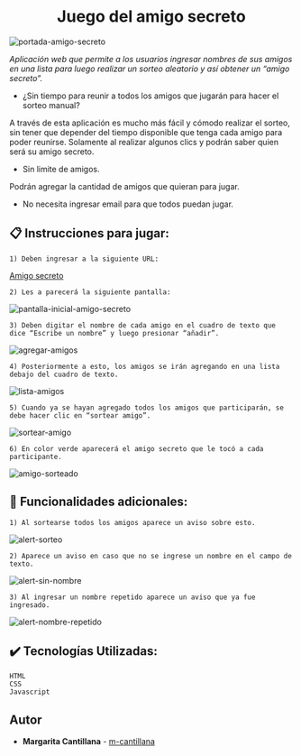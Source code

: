 <h1 align="center"> Juego del amigo secreto </h1>

![portada-amigo-secreto](https://github.com/user-attachments/assets/062e1b02-4f78-49f0-b554-f83621a820c0)

<em>Aplicación web que permite a los usuarios ingresar nombres de sus amigos en una lista para luego realizar un sorteo aleatorio y así obtener un “amigo secreto”.</em>

+ ¿Sin tiempo para reunir a todos los amigos que jugarán para hacer el sorteo manual?

A través de esta aplicación es mucho más fácil y cómodo realizar el sorteo, sin tener que depender del tiempo disponible que tenga cada amigo para poder reunirse. Solamente al realizar algunos clics y podrán saber quien será su amigo secreto.

+ Sin limite de amigos.

Podrán agregar la cantidad de amigos que quieran para jugar.

+ No necesita ingresar email para que todos puedan jugar.

## :clipboard: Instrucciones para jugar:

    1) Deben ingresar a la siguiente URL: 
[Amigo secreto](https://challenge-amigo-secreto-ocz3.vercel.app/)

    2) Les a parecerá la siguiente pantalla: 
 ![pantalla-inicial-amigo-secreto](https://github.com/user-attachments/assets/27538a43-d56f-4b4c-b74e-d61f2df9ee2f)

    3) Deben digitar el nombre de cada amigo en el cuadro de texto que dice “Escribe un nombre” y luego presionar “añadir”.

  ![agregar-amigos](https://github.com/user-attachments/assets/760a113a-ea14-4019-9048-5d02be4712f7)

    4) Posteriormente a esto, los amigos se irán agregando en una lista debajo del cuadro de texto.

  ![lista-amigos](https://github.com/user-attachments/assets/96c41f3b-2710-4f75-b34d-9cf383225122)

    5) Cuando ya se hayan agregado todos los amigos que participarán, se debe hacer clic en “sortear amigo”.


  ![sortear-amigo](https://github.com/user-attachments/assets/fd17b9be-67af-4da4-b0eb-317f85d43eb4)

    6) En color verde aparecerá el amigo secreto que le tocó a cada participante.

  ![amigo-sorteado](https://github.com/user-attachments/assets/8bdce8f2-7767-4fbb-9f21-1511e6ad2c20) </br>
  

  ## :hammer: Funcionalidades adicionales:
  
    1) Al sortearse todos los amigos aparece un aviso sobre esto. 

![alert-sorteo](https://github.com/user-attachments/assets/b46549a9-db1b-41d2-9a8e-a12163caf427)

    2) Aparece un aviso en caso que no se ingrese un nombre en el campo de texto.
  ![alert-sin-nombre](https://github.com/user-attachments/assets/e6218427-7e5f-44e6-9bfc-7f38da07acda)

    3) Al ingresar un nombre repetido aparece un aviso que ya fue ingresado.
  ![alert-nombre-repetido](https://github.com/user-attachments/assets/f5e72610-58a9-446b-84ac-50fe4fa21def)

## :heavy_check_mark: Tecnologías Utilizadas:

    HTML
    CSS
    Javascript
## Autor
+ **Margarita Cantillana** - [m-cantillana](https://github.com/m-cantillana)

